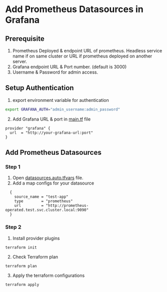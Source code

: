 # Add Prometheus Datasources in Grafana

## Prerequisite

1. Prometheus Deployed & endpoint URL of prometheus. Headless service name if on same cluster or URL if prometheus deployed on another server.
2. Grafana endpoint URL & Port number. (default is 3000)
3. Username & Password for admin access.

## Setup Authentication

1. export environment variable for authentication

```bash
export GRAFANA_AUTH="admin_username:admin_password"
```
2. Add Grafana URL & port in [main.tf](./main.tf) file 

```
provider "grafana" {
  url  = "http://your-grafana-url:port"
}
```

## Add Prometheus Datasources

### Step 1

1. Open [datasources.auto.tfvars](./datasources.auto.tfvars) file.
2. Add a map configs for your datasource

```hcl
  {
    source_name = "test-app"
    type        = "prometheus"
    url         = "http://prometheus-operated.test.svc.cluster.local:9090"
  }
```

### Step 2

1. Install provider plugins

```
terraform init
```

2. Check Terraform plan

```
terraform plan
```

3. Apply the terraform configurations

```
terraform apply
```